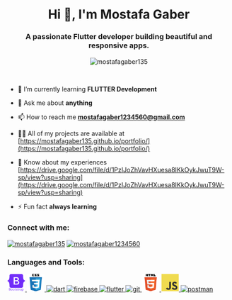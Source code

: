 <h1 align="center">Hi 👋, I'm Mostafa Gaber</h1>
<h3 align="center">A passionate Flutter developer building beautiful and responsive apps.</h3>
<p align="center"><img src="https://png.pngtree.com/png-vector/20231108/ourmid/pngtree-man-working-on-laptop-running-out-of-time-png-image_10448399.png" align = "center" alt="mostafagaber135"></p>



<p align="left"> <a href="https://twitter.com/" target="blank"><img src="https://img.shields.io/twitter/follow/?logo=twitter&style=for-the-badge" alt="" /></a> </p>

- 🌱 I’m currently learning **FLUTTER Development**

- 💬 Ask me about **anything**

- 📫 How to reach me **mostafagaber1234560@gmail.com**
  
- 👨‍💻 All of my projects are available at [https://mostafagaber135.github.io/portfolio/](https://mostafagaber135.github.io/portfolio/)

- 📄 Know about my experiences [https://drive.google.com/file/d/1PzIJoZhVavHXuesa8IKkOykJwuT9W-sp/view?usp=sharing](https://drive.google.com/file/d/1PzIJoZhVavHXuesa8IKkOykJwuT9W-sp/view?usp=sharing)

- ⚡ Fun fact **always learning**

<h3 align="left">Connect with me:</h3>
<p align="left">
<a href="https://linkedin.com/in/mostafagaber135" target="blank"><img align="center" src="https://raw.githubusercontent.com/rahuldkjain/github-profile-readme-generator/master/src/images/icons/Social/linked-in-alt.svg" alt="mostafagaber135" height="30" width="40" /></a>
<a href="https://fb.com/mostafagaber1234560" target="blank"><img align="center" src="https://raw.githubusercontent.com/rahuldkjain/github-profile-readme-generator/master/src/images/icons/Social/facebook.svg" alt="mostafagaber1234560" height="30" width="40" /></a>
</p>

<h3 align="left">Languages and Tools:</h3>
<p align="left"> <a href="https://getbootstrap.com" target="_blank" rel="noreferrer"> <img src="https://raw.githubusercontent.com/devicons/devicon/master/icons/bootstrap/bootstrap-plain-wordmark.svg" alt="bootstrap" width="40" height="40"/> </a> <a href="https://www.w3schools.com/css/" target="_blank" rel="noreferrer"> <img src="https://raw.githubusercontent.com/devicons/devicon/master/icons/css3/css3-original-wordmark.svg" alt="css3" width="40" height="40"/> </a> <a href="https://dart.dev" target="_blank" rel="noreferrer"> <img src="https://www.vectorlogo.zone/logos/dartlang/dartlang-icon.svg" alt="dart" width="40" height="40"/> </a> <a href="https://firebase.google.com/" target="_blank" rel="noreferrer"> <img src="https://www.vectorlogo.zone/logos/firebase/firebase-icon.svg" alt="firebase" width="40" height="40"/> </a> <a href="https://flutter.dev" target="_blank" rel="noreferrer"> <img src="https://www.vectorlogo.zone/logos/flutterio/flutterio-icon.svg" alt="flutter" width="40" height="40"/> </a> <a href="https://git-scm.com/" target="_blank" rel="noreferrer"> <img src="https://www.vectorlogo.zone/logos/git-scm/git-scm-icon.svg" alt="git" width="40" height="40"/> </a> <a href="https://www.w3.org/html/" target="_blank" rel="noreferrer"> <img src="https://raw.githubusercontent.com/devicons/devicon/master/icons/html5/html5-original-wordmark.svg" alt="html5" width="40" height="40"/> </a> <a href="https://developer.mozilla.org/en-US/docs/Web/JavaScript" target="_blank" rel="noreferrer"> <img src="https://raw.githubusercontent.com/devicons/devicon/master/icons/javascript/javascript-original.svg" alt="javascript" width="40" height="40"/> </a> <a href="https://postman.com" target="_blank" rel="noreferrer"> <img src="https://www.vectorlogo.zone/logos/getpostman/getpostman-icon.svg" alt="postman" width="40" height="40"/> </a> </p>

